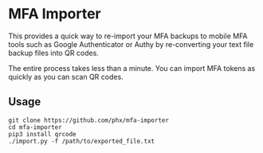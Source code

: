 # MFA Importer

This provides a quick way to re-import your MFA backups to mobile MFA tools such as Google Authenticator or Authy by re-converting your text file backup files into QR codes.

The entire process takes less than a minute.  You can import MFA tokens as quickly as you can scan QR codes.

## Usage

```
git clone https://github.com/phx/mfa-importer
cd mfa-importer
pip3 install qrcode
./import.py -f /path/to/exported_file.txt
```

